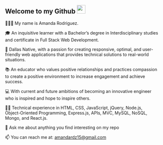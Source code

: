 <h2>
  Welcome to my Github
  <img src="https://media.giphy.com/media/hvRJCLFzcasrR4ia7z/giphy.gif" width="28">
</h2>

🙋🏻‍♀️ My name is Amanda Rodriguez.

🎓 An inquisitive learner with a Bachelor’s degree in Interdisciplinary studies and certificate in Full Stack Web Development.

🌃 Dallas Native, with a passion for creating responsive, optimal, and user-friendly web applications that provides technical solutions to real-world situations. 

📚 An educator who values positive relationships and practices compassion to create a positive environment to increase engagement and achieve success.

💻 With current and future ambitions of becoming an innovative engineer who is inspired and hope to inspire others.

💪🏽 Technical experience in HTML, CSS, JavaScript, jQuery, Node.js, Object-Oriented Programming, Express.js, APIs, MVC, MySQL, NoSQL, Mongo, and React.js.

💬 Ask me about anything you find interesting on my repo

📫 You can reach me at: amandardz15@gmail.com

<!--
**amandardz/amandardz** is a ✨ _special_ ✨ repository because its `README.md` (this file) appears on your GitHub profile.

Here are some ideas to get you started:

- 🔭 I’m currently working on ...
- 🌱 I’m currently learning ...
- 👯 I’m looking to collaborate on ...
- 🤔 I’m looking for help with ...
- 💬 Ask me about ...
- 📫 How to reach me: ...
- 😄 Pronouns: ...
- ⚡ Fun fact: ...
-->
